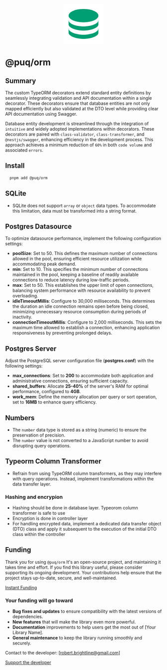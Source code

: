 <p align="center">
  <img src="https://raw.githubusercontent.com/rbrightline/puq/refs/heads/main/libs/orm/favicon.png" alt="Logo" />
</p>

# @puq/orm

## Summary

The custom TypeORM decorators extend standard entity definitions by seamlessly integrating validation and API documentation within a single decorator. These decorators ensure that database entities are not only mapped efficiently but also validated at the DTO level while providing clear API documentation using Swagger.

Database entity development is streamlined through the integration of `intuitive` and widely adopted implementations within decorators. These decorators are paired with `class-validator`, `class-transformer`, and `@nestjs/swagger`, enhancing efficiency in the development process. This approach achieves a minimum reduction of `60%` in both `code volume` and associated `errors`.

## Install

```bash
  pnpm add @puq/orm
```

## SQLite

- SQLite does not support `array` or `object` data types. To accommodate this limitation, data must be transformed into a string format.

## Postgres Datasource

To optimize datasource performance, implement the following configuration settings:

- **poolSize**: Set to 50. This defines the maximum number of connections allowed in the pool, ensuring efficient resource utilization while accommodating peak demand.
- **min**: Set to 10. This specifies the minimum number of connections maintained in the pool, keeping a baseline of readily available connections to reduce latency during low-traffic periods.
- **max**: Set to 50. This establishes the upper limit of open connections, balancing system performance with resource availability to prevent overloading.
- **idleTimeoutMillis**: Configure to 30,000 milliseconds. This determines the duration an idle connection remains open before being closed, minimizing unnecessary resource consumption during periods of inactivity.
- **connectionTimeoutMillis**: Configure to 2,000 milliseconds. This sets the maximum time allowed to establish a connection, enhancing application responsiveness by preventing prolonged delays.

## Postgres Server

Adjust the PostgreSQL server configuration file (**postgres.conf**) with the following settings:

- **max_connections**: Set to **200** to accommodate both application and administrative connections, ensuring sufficient capacity.
- **shared_buffers**: Allocate **25-40%** of the server's RAM for optimal performance, configured to **4GB**.
- **work_mem**: Define the memory allocation per query or sort operation, set to **16MB** to enhance query efficiency.

## Numbers

- The `number` data type is stored as a string (numeric) to ensure the preservation of precision.
- The `number` value is not converted to a JavaScript number to avoid disrupting query operations.

## Typeorm Column Transformer

- Refrain from using TypeORM column transformers, as they may interfere with query operations. Instead, implement transformations within the data transfer layer.

### Hashing and encrypion

- Hashing should be done in database layer. Typeorom column transformer is safe to use
- Encryption is done in controller layer
- For handling encrypted data, implement a dedicated data transfer object (DTO) class and apply it subsequent to the execution of the initial DTO class within the controller

## Funding

Thank you for using `@puq/orm` It's an open-source project, and maintaining it takes time and effort. If you find this library useful, please consider supporting its ongoing development. Your contributions help ensure that the project stays up-to-date, secure, and well-maintained.

[Instant Funding](https://cash.app/$puqlib)

### Your funding will go toward

- **Bug fixes and updates** to ensure compatibility with the latest versions of dependencies.
- **New features** that will make the library even more powerful.
- **Documentation** improvements to help users get the most out of [Your Library Name].
- **General maintenance** to keep the library running smoothly and securely.

Contact to the developer: [robert.brightline@gmail.com]

[Support the developer](https://cash.app/$puqlib)
